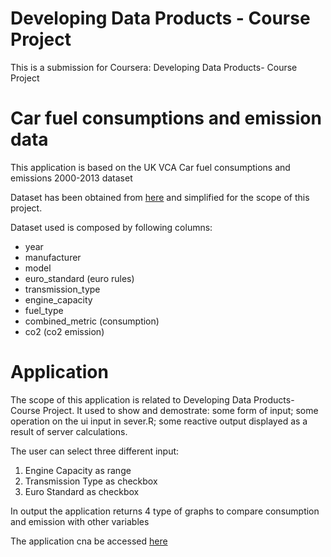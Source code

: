 
Developing Data Products - Course Project
=========================
This is a submission for Coursera: Developing Data Products- Course Project


Car fuel consumptions and emission data
==================

This application is based on the UK VCA Car fuel consumptions and emissions 2000-2013 dataset

Dataset has been obtained from [here](http://data.okfn.org/data/amercader/car-fuel-and-emissions) and simplified for the scope of this project.

Dataset used is composed by following columns:

* year
* manufacturer
* model
* euro_standard (euro rules)
* transmission_type
* engine_capacity
* fuel_type
* combined_metric (consumption)
* co2 (co2 emission)

Application
==================

The scope of this application is related to Developing Data Products- Course Project. It used to show and demostrate: some form of input; some operation on the ui input in sever.R; some reactive output displayed as a result of server calculations.

The user can select three different input:

1. Engine Capacity as range
2. Transmission Type as checkbox
3. Euro Standard as checkbox

In output the application returns 4 type of graphs to compare consumption and emission with other variables

The application cna be accessed [here](https://maolong.shinyapps.io/DDP_Project/)

